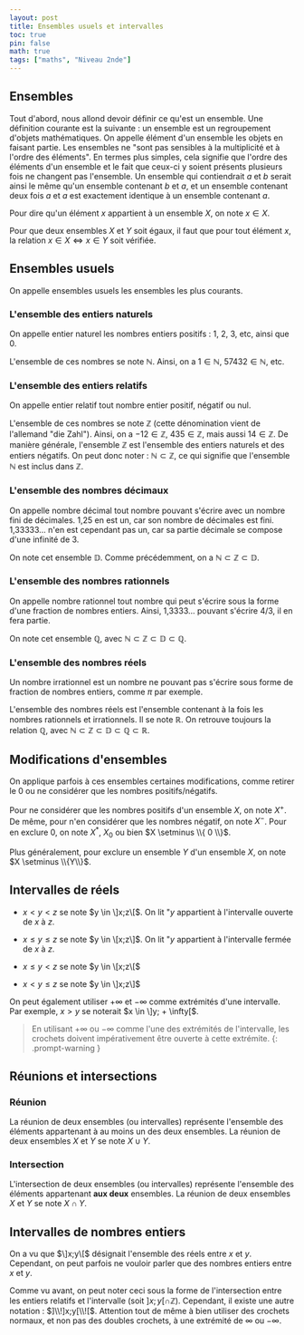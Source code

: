 ```yaml
---
layout: post
title: Ensembles usuels et intervalles
toc: true
pin: false
math: true
tags: ["maths", "Niveau 2nde"]
---
```


## Ensembles

Tout d'abord, nous allond devoir définir ce qu'est un ensemble. Une définition courante est la suivante : un ensemble est un regroupement d'objets mathématiques. On appelle élément d'un ensemble les objets en faisant partie. Les ensembles ne "sont pas sensibles à la multiplicité et à l'ordre des éléments". En termes plus simples, cela signifie que l'ordre des éléments d'un ensemble et le fait que ceux-ci y soient présents plusieurs fois ne changent pas l'ensemble. Un ensemble qui contiendrait $a$ et $b$ serait ainsi le même qu'un ensemble contenant $b$ et $a$, et un ensemble contenant deux fois $a$ et $a$ est exactement identique à un ensemble contenant $a$.


Pour dire qu'un élément $x$ appartient à un ensemble $X$, on note $x \in X$.


Pour que deux ensembles $X$ et $Y$ soit égaux, il faut que pour tout élément $x$, la relation $x \in X \iff x \in Y$ soit vérifiée.

## Ensembles usuels 


On appelle ensembles usuels les ensembles les plus courants.

### L'ensemble des entiers naturels

On appelle entier naturel les nombres entiers positifs : 1, 2, 3, etc, ainsi que 0.

L'ensemble de ces nombres se note $\mathbb{N}$. Ainsi, on a $1 \in \mathbb{N}$, $57432 \in \mathbb{N}$, etc.

### L'ensemble des entiers relatifs

On appelle entier relatif tout nombre entier positif, négatif ou nul. 

L'ensemble de ces nombres se note $\mathbb{Z}$ (cette dénomination vient de l'allemand "die Zahl").
Ainsi, on a $-12 \in \mathbb{Z}$, $435 \in \mathbb{Z}$, mais aussi $14 \in \mathbb{Z}$. De manière générale, l'ensemble $\mathbb{Z}$ est l'ensemble des entiers naturels et des entiers négatifs. On peut donc noter : $\mathbb{N} \subset \mathbb{Z}$, ce qui signifie que l'ensemble $\mathbb{N}$ est inclus dans $\mathbb{Z}$.

### L'ensemble des nombres décimaux

On appelle nombre décimal tout nombre pouvant s'écrire avec un nombre fini de décimales. 1,25 en est un, car son nombre de décimales est fini. 1,33333... n'en est cependant pas un, car sa partie décimale se compose d'une infinité de 3.

On note cet ensemble $\mathbb{D}$. Comme précédemment, on a $\mathbb{N} \subset \mathbb{Z} \subset \mathbb{D}$.



### L'ensemble des nombres rationnels

On appelle nombre rationnel tout nombre qui peut s'écrire sous la forme d'une fraction de nombres entiers. Ainsi, 1,3333... pouvant s'écrire 4/3, il en fera partie.

On note cet ensemble $\mathbb{Q}$, avec $\mathbb{N} \subset \mathbb{Z} \subset \mathbb{D} \subset \mathbb{Q}$.

### L'ensemble des nombres réels

Un nombre irrationnel est un nombre ne pouvant pas s'écrire sous forme de fraction de nombres entiers, comme $\pi$ par exemple. 

L'ensemble des nombres réels est l'ensemble contenant à la fois les nombres rationnels et irrationnels. Il se note $\mathbb{R}$. On retrouve toujours la relation $\mathbb{Q}$, avec $\mathbb{N} \subset \mathbb{Z} \subset \mathbb{D} \subset \mathbb{Q} \subset \mathbb{R}$.

## Modifications d'ensembles


On applique parfois à ces ensembles certaines modifications, comme retirer le 0 ou ne considérer que les nombres positifs/négatifs.

Pour ne considérer que les nombres positifs d'un ensemble $X$, on note $X^+$. De même, pour n'en considérer que les nombres négatif, on note $X^-$. Pour en exclure 0, on note $X^*$, $X_0$ ou bien $X \setminus \\{ 0 \\}$.

Plus généralement, pour exclure un ensemble $Y$ d'un ensemble $X$, on note $X \setminus \\{Y\\}$. 

## Intervalles de réels

- $x < y < z$ se note $y \in \]x;z\[$. On lit "$y$ appartient à l'intervalle ouverte de $x$ à $z$.

- $x \leq y \leq z$ se note $y \in \[x;z\]$. On lit "$y$ appartient à l'intervalle fermée de $x$ à $z$.

- $x \leq y < z$ se note $y \in \[x;z\[$

- $x < y \leq z$ se note $y \in \]x;z\]$

On peut également utiliser $+ \infty$ et $- \infty$ comme extrémités d'une intervalle.
Par exemple, $x > y$ se noterait $x \in \]y; + \infty[$.


> En utilisant $+ \infty$ ou $- \infty$ comme l'une des extrémités de l'intervalle, les crochets doivent impérativement être ouverte à cette extrémite.
{: .prompt-warning }

## Réunions et intersections

### Réunion

La réunion de deux ensembles (ou intervalles) représente l'ensemble des éléments appartenant à au moins un des deux ensembles. La réunion de deux ensembles $X$ et $Y$ se note $X \cup Y$.

### Intersection

L'intersection de deux ensembles (ou intervalles) représente l'ensemble des éléments appartenant **aux deux** ensembles. La réunion de deux ensembles $X$ et $Y$ se note $X \cap Y$.

## Intervalles de nombres entiers

On a vu que $\]x;y\[$ désignait l'ensemble des réels entre $x$ et $y$. Cependant, on peut parfois ne vouloir parler que des nombres entiers entre $x$ et $y$. 

Comme vu avant, on peut noter ceci sous la forme de l'intersection entre les entiers relatifs et l'intervalle (soit $]x;y[ \cap \mathbb{Z}$). Cependant, il existe une autre notation : $]\\!]x;y[\\![$. Attention tout de même à bien utiliser des crochets normaux, et non pas des doubles crochets, à une extrémité de $\infty$ ou $-\infty$.